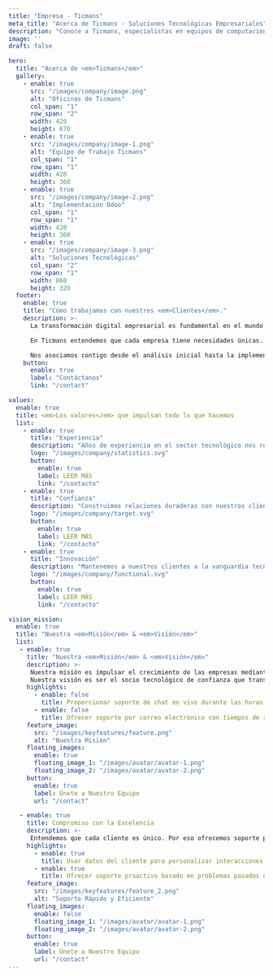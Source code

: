 ```yaml
---
title: "Empresa - Ticmans"
meta_title: "Acerca de Ticmans - Soluciones Tecnológicas Empresariales"
description: "Conoce a Ticmans, especialistas en equipos de computación, implementación de Odoo y soluciones tecnológicas integrales para empresas."
image: ''
draft: false

hero:
  title: "Acerca de <em>Ticmans</em>"
  gallery:
    - enable: true
      src: "/images/company/image.png"
      alt: "Oficinas de Ticmans"
      col_span: "1"
      row_span: "2"
      width: 420
      height: 670
    - enable: true
      src: "/images/company/image-1.png"
      alt: "Equipo de Trabajo Ticmans"
      col_span: "1"
      row_span: "1"
      width: 420
      height: 360
    - enable: true
      src: "/images/company/image-2.png"
      alt: "Implementación Odoo"
      col_span: "1"
      row_span: "1"
      width: 420
      height: 360
    - enable: true
      src: "/images/company/image-3.png"
      alt: "Soluciones Tecnológicas"
      col_span: "2"
      row_span: "1"
      width: 860
      height: 320
  footer:
    enable: true
    title: "Cómo trabajamos con nuestros <em>Clientes</em>."
    description: >-
      La transformación digital empresarial es fundamental en el mundo actual.</br></br>

      En Ticmans entendemos que cada empresa tiene necesidades únicas. Por eso ofrecemos soluciones tecnológicas personalizadas que se adaptan a tu negocio.</br></br>

      Nos asociamos contigo desde el análisis inicial hasta la implementación completa, asegurando que obtengas el máximo valor de la tecnología.
    button:
      enable: true
      label: "Contáctanos"
      link: "/contact"

values:
  enable: true
  title: <em>Los valores</em> que impulsan todo lo que hacemos
  list:
    - enable: true
      title: "Experiencia"
      description: "Años de experiencia en el sector tecnológico nos respaldan. Conocemos las mejores marcas y productos para cada necesidad empresarial."
      logo: "/images/company/statistics.svg"
      button:
        enable: true
        label: LEER MÁS
        link: "/contacto"
    - enable: true
      title: "Confianza"
      description: "Construimos relaciones duraderas con nuestros clientes basadas en la confianza, la transparencia y el cumplimiento de compromisos."
      logo: "/images/company/target.svg"
      button:
        enable: true
        label: LEER MÁS
        link: "/contacto"
    - enable: true
      title: "Innovación"
      description: "Mantenemos a nuestros clientes a la vanguardia tecnológica con las últimas soluciones en equipos de cómputo y sistemas ERP."
      logo: "/images/company/functional.svg"
      button:
        enable: true
        label: LEER MÁS
        link: "/contacto"

vision_mission:
  enable: true
  title: "Nuestra <em>Misión</em> & <em>Visión</em>"
  list:
   - enable: true
     title: "Nuestra <em>Misión</em> & <em>Visión</em>"
     description: >-
      Nuestra misión es impulsar el crecimiento de las empresas mediante soluciones tecnológicas integrales y personalizadas. Proporcionamos equipos de alta calidad, implementación de Odoo y soporte especializado.<br /><br />
      Nuestra visión es ser el socio tecnológico de confianza que transforme digitalmente a las empresas, optimizando sus procesos y maximizando su productividad a través de la innovación.
     highlights:
       - enable: false
         title: Proporcionar soporte de chat en vivo durante las horas pico.
       - enable: false
         title: Ofrecer soporte por correo electrónico con tiempos de respuesta garantizados.
     feature_image:
       src: "/images/keyfeatures/feature.png"
       alt: "Nuestra Misión"
     floating_images:
       enable: true
       floating_image_1: "/images/avatar/avatar-1.png"
       floating_image_2: "/images/avatar/avatar-2.png" 
     button:
       enable: true
       label: Únete a Nuestro Equipo
       url: "/contact"

   - enable: true
     title: Compromiso con la Excelencia
     description: >-
      Entendemos que cada cliente es único. Por eso ofrecemos soporte personalizado adaptado a tus necesidades específicas. Nuestros representantes se tomarán el tiempo para comprender tu situación y proporcionar soluciones que funcionen para ti.
     highlights:
       - enable: true
         title: Usar datos del cliente para personalizar interacciones y ofrecer soluciones adaptadas.
       - enable: true
         title: Ofrecer soporte proactivo basado en problemas pasados o comportamiento reciente.
     feature_image:
       src: "/images/keyfeatures/feature_2.png"
       alt: "Soporte Rápido y Eficiente"
     floating_images:
       enable: false
       floating_image_1: "/images/avatar/avatar-1.png"
       floating_image_2: "/images/avatar/avatar-2.png" 
     button:
       enable: true
       label: Únete a Nuestro Equipo
       url: "/contact"
---
```

